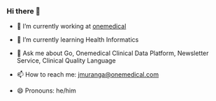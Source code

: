 ### Hi there 👋


- 🔭 I’m currently working at [onemedical](https://www.onemedical.com/careers/)


- 🌱 I’m currently learning Health Informatics


- 💬 Ask me about Go, Onemedical Clinical Data Platform, Newsletter Service, Clinical Quality Language


- 📫 How to reach me: jmuranga@onemedical.com


- 😄 Pronouns: he/him

